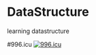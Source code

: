 # DataStructure
learning datastructure

#996.icu
<a href="https://996.icu"><img src="https://img.shields.io/badge/link-996.icu-red.svg" alt="996.icu" /></a>
